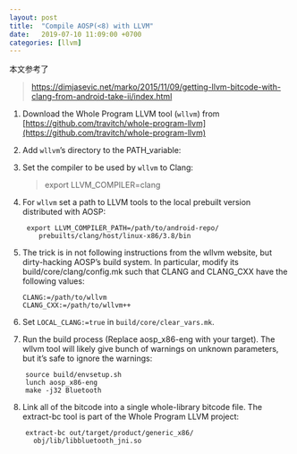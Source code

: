 ```yaml
---
layout: post
title:  "Compile AOSP(<8) with LLVM"
date:   2019-07-10 11:09:00 +0700
categories: [llvm]
---
```

本文参考了

>https://dimjasevic.net/marko/2015/11/09/getting-llvm-bitcode-with-clang-from-android-take-ii/index.html

1. Download the Whole Program LLVM tool (`wllvm`) from 
   [https://github.com/travitch/whole-program-llvm](https://github.com/travitch/whole-program-llvm)

2. Add `wllvm`’s directory to the PATH_variable:

3. Set the compiler to be used by `wllvm` to Clang:
    >export LLVM_COMPILER=clang

4. For `wllvm` set a path to LLVM tools to the local prebuilt version distributed with AOSP:

    ```
     export LLVM_COMPILER_PATH=/path/to/android-repo/
        prebuilts/clang/host/linux-x86/3.8/bin
    ```

5. The trick is in not following instructions from the wllvm website, but dirty-hacking AOSP’s build system. In particular, modify its build/core/clang/config.mk such that CLANG and CLANG_CXX have the following values:
    ```
    CLANG:=/path/to/wllvm
    CLANG_CXX:=/path/to/wllvm++
    ```

6. Set `LOCAL_CLANG:=true` in `build/core/clear_vars.mk`.

7. Run the build process (Replace aosp_x86-eng with your target). The wllvm tool will likely give bunch of warnings on unknown parameters, but it’s safe to ignore the warnings:

```
    source build/envsetup.sh
    lunch aosp_x86-eng
    make -j32 Bluetooth
```

8. Link all of the bitcode into a single whole-library bitcode file. The extract-bc tool is part of the Whole Program LLVM project:

```
    extract-bc out/target/product/generic_x86/
      obj/lib/libbluetooth_jni.so
```







